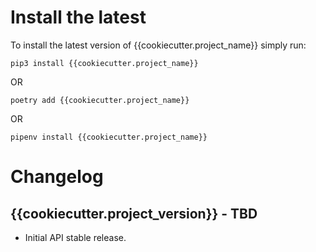 Install the latest
===================

To install the latest version of {{cookiecutter.project_name}} simply run:

`pip3 install {{cookiecutter.project_name}}`

OR

`poetry add {{cookiecutter.project_name}}`

OR

`pipenv install {{cookiecutter.project_name}}`


Changelog
=========
## {{cookiecutter.project_version}} - TBD
- Initial API stable release.
